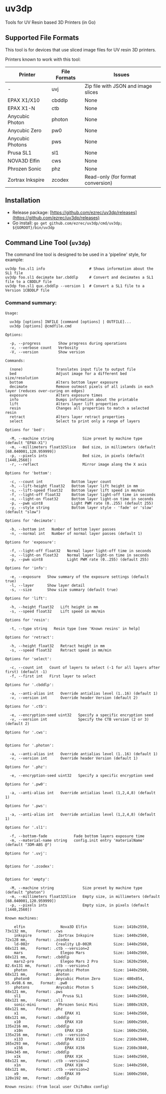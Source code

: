 # uv3dp
Tools for UV Resin based 3D Printers (in Go)

## Supported File Formats

This tool is for devices that use sliced image files for UV resin 3D printers.

Printers known to work with this tool:

| Printer          | File Formats | Issues                                            |
| ---------------- | ------------ | --------------------------------------------------|
| -                | uvj          | Zip file with JSON and image slices               |
| EPAX X1/X10      | cbddlp       | None                                              |
| EPAX X1-N        | ctb          | None                                              |
| Anycubic Photon  | photon       | None                                              |
| Anycubic Zero    | pw0          | None                                              |
| Anycubic Photons | pws          | None                                              |
| Prusa SL1        | sl1          | None                                              |
| NOVA3D Elfin     | cws          | None                                              |
| Phrozen Sonic    | phz          | None                                              |
| Zortrax Inkspire | zcodex       | Read-only (for format conversion)                 |

## Installation

* Release package: [https://github.com/ezrec/uv3dp/releases](https://github.com/ezrec/uv3dp/releases)
* Go install: `go get github.com/ezrec/uv3dp/cmd/uv3dp; ${GOROOT}/bin/uv3dp`

## Command Line Tool (`uv3dp`)

The command line tool is designed to be used in a 'pipeline' style, for example:

    uv3dp foo.sl1 info                    # Shows information about the SL1 file
    uv3dp foo.sl1 decimate bar.cbddlp     # Convert and decimates a SL1 file to a CBDDLP file
    uv3dp foo.sl1 qux.cbddlp --version 1  # Convert a SL1 file to a Version 1CBDDLP file

### Command summary:
    Usage:
    
      uv3dp [options] INFILE [command [options] | OUTFILE]...
      uv3dp [options] @cmdfile.cmd
    
    Options:
    
      -p, --progress        Show progress during operations
      -v, --verbose count   Verbosity
      -V, --version         Show version
    
    Commands:
    
      (none)               Translates input file to output file
      bed                  Adjust image for a different bed size/resolution
      bottom               Alters bottom layer exposure
      decimate             Remove outmost pixels of all islands in each layer (reduces over-curing on edges)
      exposure             Alters exposure times
      info                 Dumps information about the printable
      lift                 Alters layer lift properties
      resin                Changes all properties to match a selected resin
      retract              Alters layer retract properties
      select               Select to print only a range of layers
    
    Options for 'bed':
    
      -M, --machine string             Size preset by machine type (default "EPAX-X1")
      -m, --millimeters float32Slice   Bed size, in millimeters (default [68.040001,120.959999])
      -p, --pixels ints                Bed size, in pixels (default [1440,2560])
      -r, --reflect                    Mirror image along the X axis
    
    Options for 'bottom':
    
      -c, --count int             Bottom layer count
      -h, --lift-height float32   Bottom layer lift height in mm
      -s, --lift-speed float32    Bottom layer lift speed in mm/min
      -f, --light-off float32     Bottom layer light-off time in seconds
      -o, --light-on float32      Bottom layer light-on time in seconds
      -p, --pwm uint8             Light PWM rate (0..255) (default 255)
      -y, --style string          Bottom layer style - 'fade' or 'slow' (default "slow")
    
    Options for 'decimate':
    
      -b, --bottom int   Number of bottom layer passes
      -n, --normal int   Number of normal layer passes (default 1)
    
    Options for 'exposure':
    
      -f, --light-off float32   Normal layer light-off time in seconds
      -o, --light-on float32    Normal layer light-on time in seconds
      -p, --pwm uint8           Light PWM rate (0..255) (default 255)
    
    Options for 'info':
    
      -e, --exposure   Show summary of the exposure settings (default true)
      -l, --layer      Show layer detail
      -s, --size       Show size summary (default true)
    
    Options for 'lift':
    
      -h, --height float32   Lift height in mm
      -s, --speed float32    Lift speed in mm/min
    
    Options for 'resin':
    
      -t, --type string   Resin type [see 'Known resins' in help]
    
    Options for 'retract':
    
      -h, --height float32   Retract height in mm
      -s, --speed float32    Retract speed in mm/min
    
    Options for 'select':
    
      -c, --count int   Count of layers to select (-1 for all layers after first) (default -1)
      -f, --first int   First layer to select
    
    Options for '.cbddlp':
    
      -a, --anti-alias int   Override antialias level (1..16) (default 1)
      -v, --version int      Override header Version (default 2)
    
    Options for '.ctb':
    
      -e, --encryption-seed uint32   Specify a specific encryption seed
      -v, --version int              Specify the CTB version (2 or 3) (default 2)
    
    Options for '.cws':
    
    
    Options for '.photon':
    
      -a, --anti-alias int   Override antialias level (1..16) (default 1)
      -v, --version int      Override header Version (default 1)
    
    Options for '.phz':
    
      -e, --encryption-seed uint32   Specify a specific encryption seed
    
    Options for '.pw0':
    
      -a, --anti-alias int   Override antialias level (1,2,4,8) (default 1)
    
    Options for '.pws':
    
      -a, --anti-alias int   Override antialias level (1,2,4,8) (default 1)
    
    Options for '.sl1':
    
      -f, --bottom-fade            Fade bottom layers exposure time
      -m, --material-name string   config.init entry 'materialName' (default "3DM-ABS @")
    
    Options for '.uvj':
    
    
    Options for '.zcodex':
    
    
    Options for 'empty':
    
      -M, --machine string             Size preset by machine type (default "photon")
      -m, --millimeters float32Slice   Empty size, in millimeters (default [68.040001,120.959999])
      -p, --pixels ints                Empty size, in pixels (default [1440,2560])
    
    Known machines:
    
        elfin                Nova3D Elfin            Size: 1410x2550, 73x132 mm,	Format: .cws 
        inkspire            Zortrax Inkspire         Size: 1440x2560, 72x128 mm,	Format: .zcodex 
        ld-002r            Creality LD-002R          Size: 1440x2560, 68x121 mm,	Format: .ctb --version=2
        mars                 Elegoo Mars             Size: 1440x2560, 68x121 mm,	Format: .cbddlp 
        mars2-pro            Elegoo Mars 2 Pro       Size: 1620x2560, 82.6x131 mm,	Format: .ctb --version=3
        photon             Anycubic Photon           Size: 1440x2560, 68x121 mm,	Format: .photon 
        photon0            Anycubic Photon Zero      Size: 480x854, 55.4x98.6 mm,	Format: .pw0 
        photons            Anycubic Photon S         Size: 1440x2560, 68x121 mm,	Format: .pws 
        sl1                   Prusa SL1              Size: 1440x2560, 68x121 mm,	Format: .sl1 
        sonic-mini          Phrozen Sonic Mini       Size: 1080x1920, 68x121 mm,	Format: .phz 
        x1                     EPAX X1               Size: 1440x2560, 68x121 mm,	Format: .cbddlp 
        x10                    EPAX X10              Size: 1600x2560, 135x216 mm,	Format: .cbddlp 
        x10n                   EPAX X10              Size: 1600x2560, 135x216 mm,	Format: .ctb --version=2
        x133                   EPAX X133             Size: 2160x3840, 165x293 mm,	Format: .cbddlp 
        x156                   EPAX X156             Size: 2160x3840, 194x345 mm,	Format: .cbddlp 
        x1k                    EPAX X1K              Size: 1440x2560, 68x121 mm,	Format: .ctb --version=2
        x1n                    EPAX X1N              Size: 1440x2560, 68x121 mm,	Format: .ctb --version=2
        x9                     EPAX X9               Size: 1600x2560, 120x192 mm,	Format: .cbddlp 
    
    Known resins: (from local user ChiTuBox config)
    
